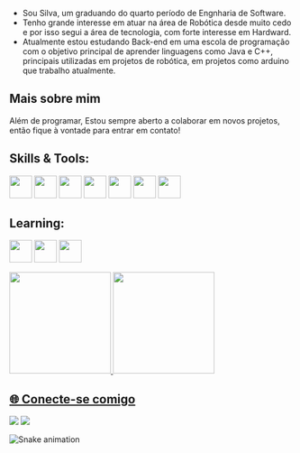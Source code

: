 - Sou Silva, um graduando do quarto período de Engnharia de Software.
- Tenho grande interesse em atuar na área de Robótica desde muito cedo e por isso segui a área de tecnologia, com forte interesse em Hardward.
- Atualmente estou estudando Back-end em uma escola de programação com o objetivo principal de aprender linguagens como Java e C++, principais utilizadas em projetos de robótica, em projetos como arduino que trabalho atualmente.

## Mais sobre mim
Além de programar, Estou sempre aberto a colaborar em novos projetos, então fique à vontade para entrar em contato!
## Skills & Tools:
<img src="https://cdn.jsdelivr.net/gh/devicons/devicon@latest/icons/arduino/arduino-original-wordmark.svg" width="40" height="40"/> <img src="https://cdn.jsdelivr.net/gh/devicons/devicon@latest/icons/git/git-original.svg" width="40" height="40"/> <img src="https://cdn.jsdelivr.net/gh/devicons/devicon@latest/icons/linux/linux-original.svg" width="40" height="40"/> <img src="https://cdn.jsdelivr.net/gh/devicons/devicon@latest/icons/mysql/mysql-original-wordmark.svg" width="40" height="40"/> <img src="https://cdn.jsdelivr.net/gh/devicons/devicon@latest/icons/java/java-original.svg" width="40" height="40"/> <img src="https://cdn.jsdelivr.net/gh/devicons/devicon@latest/icons/docker/docker-original.svg" width="40" height="40" /> <img src="https://cdn.jsdelivr.net/gh/devicons/devicon@latest/icons/figma/figma-original.svg" width="40" height="40"/>
          
          
## Learning:
<img src="https://cdn.jsdelivr.net/gh/devicons/devicon@latest/icons/terraform/terraform-original.svg" width="40" height="40"/>   <img src="https://cdn.jsdelivr.net/gh/devicons/devicon@latest/icons/gitlab/gitlab-original.svg" width="40" height="40" />   <img src="https://cdn.jsdelivr.net/gh/devicons/devicon@latest/icons/nginx/nginx-original.svg" width="40" height="40"/>
          
<div>
<a href="https://github.com/hadesds">
<img loading="lazy" height="180em" src="https://github-readme-stats.vercel.app/api/top-langs/?username=hadesds&layout=compact&langs_count=7&theme=dracula"/>
<img loading="lazy" height="180em" src="https://github-readme-stats.vercel.app/api?username=hadesds&show_icons=true&theme=dracula&include_all_commits=true&count_private=true"/>
</div>
  

## 🌐 Conecte-se comigo
<div>
  <a href = "mailto:hadessds@gmail.com"><img loading="lazy" src="https://img.shields.io/badge/Gmail-D14836?style=for-the-badge&logo=gmail&logoColor=white" target="_blank"></a>
<a href="https://www.linkedin.com/in/rafael-silva-664359218" target="_blank"><img loading="lazy" src="https://img.shields.io/badge/-LinkedIn-%230077B5?style=for-the-badge&logo=linkedin&logoColor=white" target="_blank"></a>  
</div>

![Snake animation](https://github.com/hadessds/hadessds/blob/output/github-contribution-grid-snake.svg)
